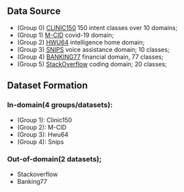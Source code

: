 ## Data Source
- (Group 0) [CLINIC150](https://huggingface.co/datasets/clinc_oos) 150 intent classes over 10 domains;
- (Group 1) [M-CID](https://fb.me/covid_mcid_dataset) covid-19 domain;
- (Group 2) [HWU64](https://github.com/xliuhw/NLU-Evaluation-Data/tree/master) intelligence home domain;
- (Group 3) [SNIPS](https://huggingface.co/datasets/snips_built_in_intents) voice assistance domain; 10 classes;
- (Group 4) [BANKING77](https://huggingface.co/datasets/banking77) financial domain, 77 classes;
- (Group 5) [StackOverflow](https://github.com/jacoxu/StackOverflow) coding domain; 20 classes;

## Dataset Formation
### In-domain(4 groups/datasets): 
- (Group 1): Clinic150
- (Group 2): M-CID
- (Group 3): Hwu64
- (Group 4): Snips

### Out-of-domain(2 datasets);
- Stackoverflow
- Banking77
